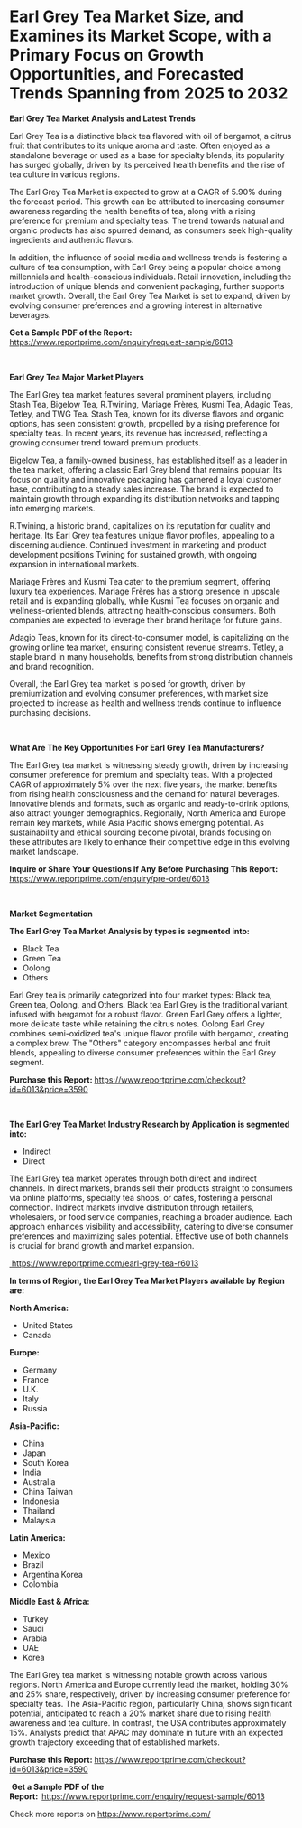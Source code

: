 <p><h1>Earl Grey Tea Market Size, and Examines its Market Scope, with a Primary Focus on Growth Opportunities, and Forecasted Trends Spanning from 2025 to 2032</h1></p><p><strong>Earl Grey Tea Market Analysis and Latest Trends</strong></p>
<p><p>Earl Grey Tea is a distinctive black tea flavored with oil of bergamot, a citrus fruit that contributes to its unique aroma and taste. Often enjoyed as a standalone beverage or used as a base for specialty blends, its popularity has surged globally, driven by its perceived health benefits and the rise of tea culture in various regions.</p><p>The Earl Grey Tea Market is expected to grow at a CAGR of 5.90% during the forecast period. This growth can be attributed to increasing consumer awareness regarding the health benefits of tea, along with a rising preference for premium and specialty teas. The trend towards natural and organic products has also spurred demand, as consumers seek high-quality ingredients and authentic flavors. </p><p>In addition, the influence of social media and wellness trends is fostering a culture of tea consumption, with Earl Grey being a popular choice among millennials and health-conscious individuals. Retail innovation, including the introduction of unique blends and convenient packaging, further supports market growth. Overall, the Earl Grey Tea Market is set to expand, driven by evolving consumer preferences and a growing interest in alternative beverages.</p></p>
<p><strong>Get a Sample PDF of the Report:&nbsp;</strong> <a href="https://www.reportprime.com/enquiry/request-sample/6013?utm_campaign=2883&utm_medium=2&utm_source=Github&utm_content=ia&utm_term=19032025&utm_id=earl-grey-tea">https://www.reportprime.com/enquiry/request-sample/6013</a></p>
<p>&nbsp;</p>
<p><strong>Earl Grey Tea Major Market Players</strong></p>
<p><p>The Earl Grey tea market features several prominent players, including Stash Tea, Bigelow Tea, R.Twining, Mariage Frères, Kusmi Tea, Adagio Teas, Tetley, and TWG Tea. Stash Tea, known for its diverse flavors and organic options, has seen consistent growth, propelled by a rising preference for specialty teas. In recent years, its revenue has increased, reflecting a growing consumer trend toward premium products.</p><p>Bigelow Tea, a family-owned business, has established itself as a leader in the tea market, offering a classic Earl Grey blend that remains popular. Its focus on quality and innovative packaging has garnered a loyal customer base, contributing to a steady sales increase. The brand is expected to maintain growth through expanding its distribution networks and tapping into emerging markets.</p><p>R.Twining, a historic brand, capitalizes on its reputation for quality and heritage. Its Earl Grey tea features unique flavor profiles, appealing to a discerning audience. Continued investment in marketing and product development positions Twining for sustained growth, with ongoing expansion in international markets.</p><p>Mariage Frères and Kusmi Tea cater to the premium segment, offering luxury tea experiences. Mariage Frères has a strong presence in upscale retail and is expanding globally, while Kusmi Tea focuses on organic and wellness-oriented blends, attracting health-conscious consumers. Both companies are expected to leverage their brand heritage for future gains.</p><p>Adagio Teas, known for its direct-to-consumer model, is capitalizing on the growing online tea market, ensuring consistent revenue streams. Tetley, a staple brand in many households, benefits from strong distribution channels and brand recognition.</p><p>Overall, the Earl Grey tea market is poised for growth, driven by premiumization and evolving consumer preferences, with market size projected to increase as health and wellness trends continue to influence purchasing decisions.</p></p>
<p>&nbsp;</p>
<p><strong>What Are The Key Opportunities For Earl Grey Tea Manufacturers?</strong></p>
<p><p>The Earl Grey tea market is witnessing steady growth, driven by increasing consumer preference for premium and specialty teas. With a projected CAGR of approximately 5% over the next five years, the market benefits from rising health consciousness and the demand for natural beverages. Innovative blends and formats, such as organic and ready-to-drink options, also attract younger demographics. Regionally, North America and Europe remain key markets, while Asia Pacific shows emerging potential. As sustainability and ethical sourcing become pivotal, brands focusing on these attributes are likely to enhance their competitive edge in this evolving market landscape.</p></p>
<p><strong>Inquire or Share Your Questions If Any Before Purchasing This Report:</strong> <a href="https://www.reportprime.com/enquiry/pre-order/6013?utm_campaign=2883&utm_medium=2&utm_source=Github&utm_content=ia&utm_term=19032025&utm_id=earl-grey-tea">https://www.reportprime.com/enquiry/pre-order/6013</a></p>
<p>&nbsp;</p>
<p><strong>Market Segmentation</strong></p>
<p><strong>The Earl Grey Tea Market Analysis by types is segmented into:</strong></p>
<p><ul><li>Black Tea</li><li>Green Tea</li><li>Oolong</li><li>Others</li></ul></p>
<p><p>Earl Grey tea is primarily categorized into four market types: Black tea, Green tea, Oolong, and Others. Black tea Earl Grey is the traditional variant, infused with bergamot for a robust flavor. Green Earl Grey offers a lighter, more delicate taste while retaining the citrus notes. Oolong Earl Grey combines semi-oxidized tea's unique flavor profile with bergamot, creating a complex brew. The "Others" category encompasses herbal and fruit blends, appealing to diverse consumer preferences within the Earl Grey segment.</p></p>
<p><strong>Purchase this Report:&nbsp;</strong><a href="https://www.reportprime.com/checkout?id=6013&price=3590&utm_campaign=2883&utm_medium=2&utm_source=Github&utm_content=ia&utm_term=19032025&utm_id=earl-grey-tea">https://www.reportprime.com/checkout?id=6013&price=3590</a></p>
<p>&nbsp;</p>
<p><strong>The Earl Grey Tea Market Industry Research by Application is segmented into:</strong></p>
<p><ul><li>Indirect</li><li>Direct</li></ul></p>
<p><p>The Earl Grey tea market operates through both direct and indirect channels. In direct markets, brands sell their products straight to consumers via online platforms, specialty tea shops, or cafes, fostering a personal connection. Indirect markets involve distribution through retailers, wholesalers, or food service companies, reaching a broader audience. Each approach enhances visibility and accessibility, catering to diverse consumer preferences and maximizing sales potential. Effective use of both channels is crucial for brand growth and market expansion.</p></p>
<p><a href="https://www.reportprime.com/earl-grey-tea-r6013?utm_campaign=2883&utm_medium=2&utm_source=Github&utm_content=ia&utm_term=19032025&utm_id=earl-grey-tea">&nbsp;https://www.reportprime.com/earl-grey-tea-r6013</a></p>
<p><strong>In terms of Region, the Earl Grey Tea Market Players available by Region are:</strong></p>
<p>
    <p> <strong> North America: </strong>
        <ul>
            <li>United States</li>
            <li>Canada</li>
        </ul>
        </p> 
    <p> <strong> Europe: </strong>
        <ul>
            <li>Germany</li>
            <li>France</li>
            <li>U.K.</li>
            <li>Italy</li>
            <li>Russia</li>
        </ul>
        </p> 
    <p> <strong> Asia-Pacific: </strong>
        <ul>
            <li>China</li>
            <li>Japan</li>
            <li>South Korea</li>
            <li>India</li>
            <li>Australia</li>
            <li>China Taiwan</li>
            <li>Indonesia</li>
            <li>Thailand</li>
            <li>Malaysia</li>
        </ul>
        </p> 
    <p> <strong> Latin America: </strong>
        <ul>
            <li>Mexico</li>
            <li>Brazil</li>
            <li>Argentina Korea</li>
            <li>Colombia</li>
        </ul>
        </p> 
    <p> <strong> Middle East & Africa: </strong>
        <ul>
            <li>Turkey</li>
            <li>Saudi</li>
            <li>Arabia</li>
            <li>UAE</li>
            <li>Korea</li>
        </ul>
    </p>
    </p>
<p><p>The Earl Grey tea market is witnessing notable growth across various regions. North America and Europe currently lead the market, holding 30% and 25% share, respectively, driven by increasing consumer preference for specialty teas. The Asia-Pacific region, particularly China, shows significant potential, anticipated to reach a 20% market share due to rising health awareness and tea culture. In contrast, the USA contributes approximately 15%. Analysts predict that APAC may dominate in future with an expected growth trajectory exceeding that of established markets.</p></p>
<p><strong>Purchase this Report: </strong><a href="https://www.reportprime.com/checkout?id=6013&price=3590&utm_campaign=2883&utm_medium=2&utm_source=Github&utm_content=ia&utm_term=19032025&utm_id=earl-grey-tea">https://www.reportprime.com/checkout?id=6013&price=3590</a></p>
<p>&nbsp;<strong>Get a Sample PDF of the Report:&nbsp;&nbsp;</strong><a href="https://www.reportprime.com/enquiry/request-sample/6013?utm_campaign=2883&utm_medium=2&utm_source=Github&utm_content=ia&utm_term=19032025&utm_id=earl-grey-tea">https://www.reportprime.com/enquiry/request-sample/6013</a></p>
<p><strong></strong></p>
<p>Check more reports on <a href="https://www.reportprime.com/?utm_campaign=2883&utm_medium=2&utm_source=Github&utm_content=ia&utm_term=19032025&utm_id=earl-grey-tea">https://www.reportprime.com/</a></p>